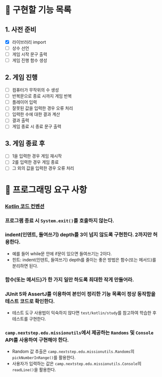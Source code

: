 # 🚀 구현할 기능 목록

## 1. 사전 준비

- [x] 라이브러리 import
- [ ] 상수 선언
- [ ] 게임 시작 문구 출력
- [ ] 게임 진행 함수 생성

## 2. 게임 진행

- [ ] 컴퓨터가 무작위의 수 생성
- [ ] 반복문으로 종료 시까지 게임 반복
- [ ] 플레이어 입력
- [ ] 잘못된 값을 입력한 경우 오류 처리
- [ ] 입력한 수에 대한 결과 계산
- [ ] 결과 출력
- [ ] 게임 종료 시 종료 문구 출력

## 3. 게임 종료 후

- [ ] 1을 입력한 경우 게임 재시작
- [ ] 2를 입력한 경우 게임 종료
- [ ] 그 외의 값을 입력한 경우 오류 처리

# 🚨 프로그래밍 요구 사항

### [Kotlin 코드 컨벤션](https://kotlinlang.org/docs/coding-conventions.html)

### 프로그램 종료 시 `System.exit()`를 호출하지 않는다.

### indent(인덴트, 들여쓰기) depth를 3이 넘지 않도록 구현한다. 2까지만 허용한다.
- 예를 들어 while문 안에 if문이 있으면 들여쓰기는 2이다.
- 힌트: indent(인덴트, 들여쓰기) depth를 줄이는 좋은 방법은 함수(또는 메서드)를 분리하면 된다.

### 함수(또는 메서드)가 한 가지 일만 하도록 최대한 작게 만들어라.

### JUnit 5와 AssertJ를 이용하여 본인이 정리한 기능 목록이 정상 동작함을 테스트 코드로 확인한다.
- 테스트 도구 사용법이 익숙하지 않다면 `test/kotlin/study`를 참고하여 학습한 후 테스트를 구현한다.

### `camp.nextstep.edu.missionutils`에서 제공하는 `Randoms` 및 `Console` API를 사용하여 구현해야 한다.
- Random 값 추출은 `camp.nextstep.edu.missionutils.Randoms`의 `pickNumberInRange()`를 활용한다.
- 사용자가 입력하는 값은 `camp.nextstep.edu.missionutils.Console`의 `readLine()`을 활용한다.
